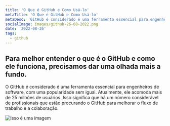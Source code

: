 ```yaml
---
title: 'O Que é GitHub e Como Usá-lo'
metaTitle: 'O Que é GitHub e Como Usá-lo'
metaDesc: 'GitHub é considerado é uma ferramenta essencial para engenheiros de software'
socialImage: images/github-26-08-2022.png
date: '2022-08-26'
tags:
  - github
---
```

## Para melhor entender o que é o GitHub e como ele funciona, precisamos dar uma olhada mais a fundo.

  O GitHub é considerado é uma ferramenta essencial para engenheiros de software, com uma popularidade sem igual. Atualmente, ele acomoda mais de 25 milhões de usuários. Isso significa que há um número considerável de profissionais que estão procurando o GitHub para melhorar o fluxo de trabalho e a colaboração.

![Isso é uma imagem](https://myoctocat.com/assets/images/base-octocat.svg)